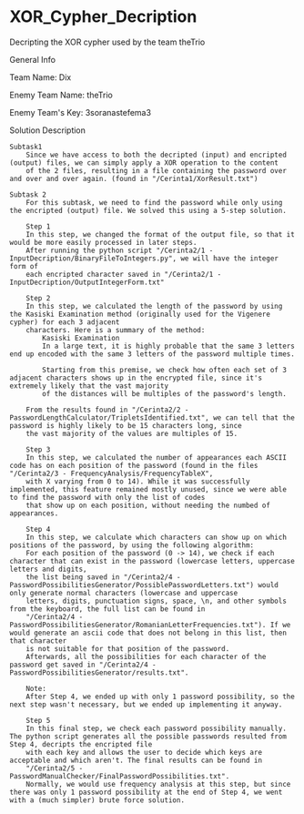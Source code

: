 # XOR_Cypher_Decription
 Decripting the XOR cypher used by the team theTrio

General Info

 Team Name: Dix
 
 Enemy Team Name: theTrio
 
 Enemy Team's Key: 3soranastefema3
 

Solution Description

	Subtask1
		Since we have access to both the decripted (input) and encripted (output) files, we can simply apply a XOR operation to the content
		of the 2 files, resulting in a file containing the password over and over and over again. (found in "/Cerinta1/XorResult.txt")
		
	Subtask 2
		For this subtask, we need to find the password while only using the encripted (output) file. We solved this using a 5-step solution.
		
		Step 1
		In this step, we changed the format of the output file, so that it would be more easily processed in later steps.
		After running the python script "/Cerinta2/1 - InputDecription/BinaryFileToIntegers.py", we will have the integer form of
		each encripted character saved in "/Cerinta2/1 - InputDecription/OutputIntegerForm.txt"
		
		Step 2
		In this step, we calculated the length of the password by using the Kasiski Examination method (originally used for the Vigenere cypher) for each 3 adjacent
		characters. Here is a summary of the method:
			Kasiski Examination
			In a large text, it is highly probable that the same 3 letters end up encoded with the same 3 letters of the password multiple times.

			Starting from this premise, we check how often each set of 3 adjacent characters shows up in the encrypted file, since it's extremely likely that the vast majority
			of the distances will be multiples of the password's length.

		From the results found in "/Cerinta2/2 - PasswordLengthCalculator/TripletsIdentified.txt", we can tell that the password is highly likely to be 15 characters long, since
		the vast majority of the values are multiples of 15.
		
		Step 3
		In this step, we calculated the number of appearances each ASCII code has on each position of the password (found in the files "/Cerinta2/3 - FrequencyAnalysis/FrequencyTableX",
		with X varying from 0 to 14). While it was successfully implemented, this feature remained mostly unused, since we were able to find the password with only the list of codes
		that show up on each position, without needing the numbed of appearances.
		
		Step 4
		In this step, we calculate which characters can show up on which positions of the password, by using the following algorithm:
		For each position of the password (0 -> 14), we check if each character that can exist in the password (lowercase letters, uppercase letters and digits,
		the list being saved in "/Cerinta2/4 - PasswordPossibilitiesGenerator/PossiblePasswordLetters.txt") would only generate normal characters (lowercase and uppercase
		letters, digits, punctuation signs, space, \n, and other symbols from the keyboard, the full list can be found in
		"/Cerinta2/4 - PasswordPossibilitiesGenerator/RomanianLetterFrequencies.txt"). If we would generate an ascii code that does not belong in this list, then that character
		is not suitable for that position of the password.
		Afterwards, all the possibilities for each character of the password get saved in "/Cerinta2/4 - PasswordPossibilitiesGenerator/results.txt".
		
		Note:
		After Step 4, we ended up with only 1 password possibility, so the next step wasn't necessary, but we ended up implementing it anyway.
		
		Step 5
		In this final step, we check each password possibility manually. The python script generates all the possible passwords resulted from Step 4, decripts the encripted file
		with each key and allows the user to decide which keys are acceptable and which aren't. The final results can be found in
		"/Cerinta2/5 - PasswordManualChecker/FinalPasswordPossibilities.txt".
		Normally, we would use frequency analysis at this step, but since there was only 1 password possibility at the end of Step 4, we went with a (much simpler) brute force solution.
